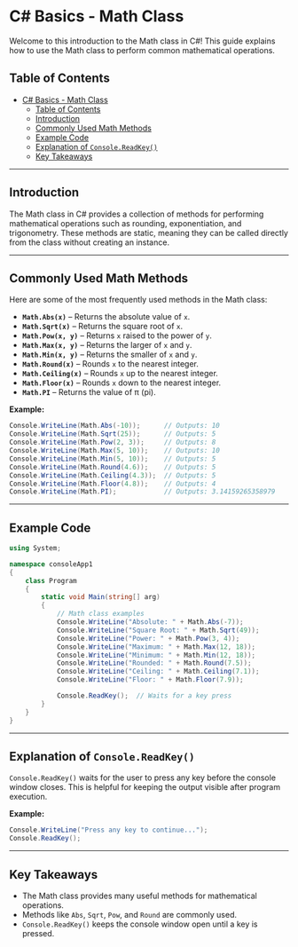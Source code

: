 # C# Basics - Math Class

Welcome to this introduction to the Math class in C#! This guide explains how to use the Math class to perform common mathematical operations.

## Table of Contents
- [C# Basics - Math Class](#c-basics---math-class)
  - [Table of Contents](#table-of-contents)
  - [Introduction](#introduction)
  - [Commonly Used Math Methods](#commonly-used-math-methods)
  - [Example Code](#example-code)
  - [Explanation of `Console.ReadKey()`](#explanation-of-consolereadkey)
  - [Key Takeaways](#key-takeaways)

---

## Introduction
The Math class in C# provides a collection of methods for performing mathematical operations such as rounding, exponentiation, and trigonometry. These methods are static, meaning they can be called directly from the class without creating an instance.

---

## Commonly Used Math Methods
Here are some of the most frequently used methods in the Math class:

- **`Math.Abs(x)`** – Returns the absolute value of `x`.
- **`Math.Sqrt(x)`** – Returns the square root of `x`.
- **`Math.Pow(x, y)`** – Returns `x` raised to the power of `y`.
- **`Math.Max(x, y)`** – Returns the larger of `x` and `y`.
- **`Math.Min(x, y)`** – Returns the smaller of `x` and `y`.
- **`Math.Round(x)`** – Rounds `x` to the nearest integer.
- **`Math.Ceiling(x)`** – Rounds `x` up to the nearest integer.
- **`Math.Floor(x)`** – Rounds `x` down to the nearest integer.
- **`Math.PI`** – Returns the value of π (pi).

**Example:**
```csharp
Console.WriteLine(Math.Abs(-10));      // Outputs: 10
Console.WriteLine(Math.Sqrt(25));      // Outputs: 5
Console.WriteLine(Math.Pow(2, 3));     // Outputs: 8
Console.WriteLine(Math.Max(5, 10));    // Outputs: 10
Console.WriteLine(Math.Min(5, 10));    // Outputs: 5
Console.WriteLine(Math.Round(4.6));    // Outputs: 5
Console.WriteLine(Math.Ceiling(4.3));  // Outputs: 5
Console.WriteLine(Math.Floor(4.8));    // Outputs: 4
Console.WriteLine(Math.PI);            // Outputs: 3.14159265358979
```

---

## Example Code
```csharp
using System;

namespace consoleApp1
{
    class Program
    {
        static void Main(string[] arg)
        {
            // Math class examples
            Console.WriteLine("Absolute: " + Math.Abs(-7));
            Console.WriteLine("Square Root: " + Math.Sqrt(49));
            Console.WriteLine("Power: " + Math.Pow(3, 4));
            Console.WriteLine("Maximum: " + Math.Max(12, 18));
            Console.WriteLine("Minimum: " + Math.Min(12, 18));
            Console.WriteLine("Rounded: " + Math.Round(7.5));
            Console.WriteLine("Ceiling: " + Math.Ceiling(7.1));
            Console.WriteLine("Floor: " + Math.Floor(7.9));

            Console.ReadKey();  // Waits for a key press
        }
    }
}
```

---

## Explanation of `Console.ReadKey()`
`Console.ReadKey()` waits for the user to press any key before the console window closes. This is helpful for keeping the output visible after program execution.

**Example:**
```csharp
Console.WriteLine("Press any key to continue...");
Console.ReadKey();
```

---

## Key Takeaways
- The Math class provides many useful methods for mathematical operations.
- Methods like `Abs`, `Sqrt`, `Pow`, and `Round` are commonly used.
- `Console.ReadKey()` keeps the console window open until a key is pressed.
